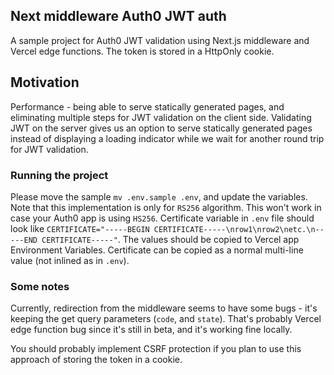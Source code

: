 ## Next middleware Auth0 JWT auth

A sample project for Auth0 JWT validation using Next.js middleware and Vercel edge functions.
The token is stored in a HttpOnly cookie.

## Motivation

Performance - being able to serve statically generated pages, and eliminating multiple steps for JWT validation on the client side.
Validating JWT on the server gives us an option to serve statically generated pages instead of displaying a loading indicator while we wait for another round trip for JWT validation.

### Running the project

Please move the sample `mv .env.sample .env`, and update the variables.
Note that this implementation is only for `RS256` algorithm. This won't work in case your Auth0 app is using `HS256`.
Certificate variable in `.env` file should look like `CERTIFICATE="-----BEGIN CERTIFICATE-----\nrow1\nrow2\netc.\n-----END CERTIFICATE-----"`.
The values should be copied to Vercel app Environment Variables. Certificate can be copied as a normal multi-line value (not inlined as in `.env`).

### Some notes

Currently, redirection from the middleware seems to have some bugs - it's keeping the get query parameters (`code`, and `state`). That's probably Vercel edge function bug since it's still in beta, and it's working fine locally.

You should probably implement CSRF protection if you plan to use this approach of storing the token in a cookie.
